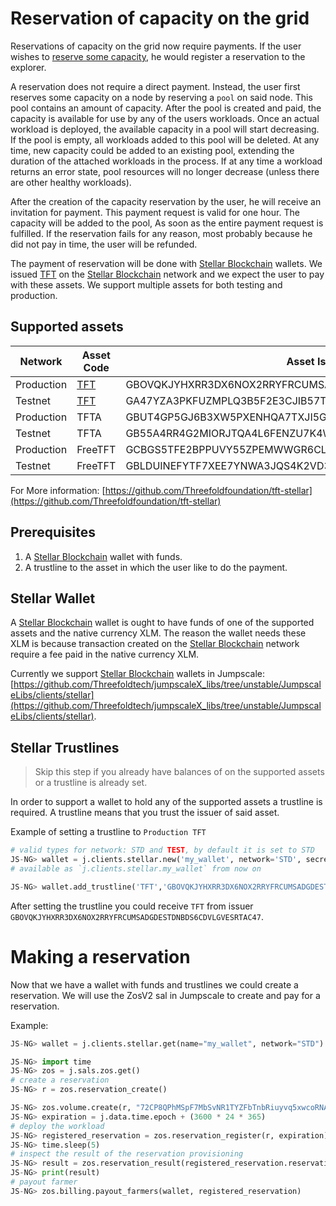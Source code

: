 # Reservation of capacity on the grid

Reservations of capacity on the grid now require payments. If the user wishes to
[reserve some capacity](sdk__capacity_reservation.md), he would register a reservation
to the explorer.

A reservation does not require a direct payment. Instead, the user first reserves
some capacity on a node by reserving a `pool` on said node. This pool contains
an amount of capacity. After the pool is created and paid, the capacity is available
for use by any of the users workloads. Once an actual workload is deployed,
the available capacity in a pool will start decreasing. If the pool is empty,
all workloads added to this pool will be deleted. At any time, new capacity could
be added to an existing pool, extending the duration of the attached workloads
in the process. If at any time a workload returns an error state, pool resources
will no longer decrease (unless there are other healthy workloads).

After the creation of the capacity reservation by the user, he will receive an
invitation for payment. This payment request is valid for one hour. The capacity
will be added to the pool, As soon as the entire payment request is fulfilled.
If the reservation fails for any reason, most probably because he did not pay in
time, the user will be refunded.

The payment of reservation will be done with [Stellar Blockchain](threefold__stellar_blockchain) wallets. We issued [TFT](threefold__threefold_token) on
the [Stellar Blockchain](threefold__stellar_blockchain) network and we expect the user to pay with these assets. We support
multiple assets for both testing and production.

## Supported assets

Network   | Asset Code | Asset Issuer |
| ------------- | ------------- | ------------- |
| Production | [TFT](threefold__threefold_token)   | GBOVQKJYHXRR3DX6NOX2RRYFRCUMSADGDESTDNBDS6CDVLGVESRTAC47 |
| Testnet  | [TFT](threefold__threefold_token)   | GA47YZA3PKFUZMPLQ3B5F2E3CJIB57TGGU7SPCQT2WAEYKN766PWIMB3 |
| Production | TFTA   | GBUT4GP5GJ6B3XW5PXENHQA7TXJI5GOPW3NF4W3ZIW6OOO4ISY6WNLN2 |
| Testnet  | TFTA   | GB55A4RR4G2MIORJTQA4L6FENZU7K4W7ATGY6YOT2CW47M5SZYGYKSCT |
| Production | FreeTFT  | GCBGS5TFE2BPPUVY55ZPEMWWGR6CLQ7T6P46SOFGHXEBJ34MSP6HVEUT |
| Testnet  | FreeTFT  | GBLDUINEFYTF7XEE7YNWA3JQS4K2VD37YU7I2YAE7R5AHZDKQXSS2J6R |

For More information: [https://github.com/Threefoldfoundation/tft-stellar](https://github.com/Threefoldfoundation/tft-stellar)

## Prerequisites

1. A [Stellar Blockchain](threefold__stellar_blockchain) wallet with funds.
2. A trustline to the asset in which the user like to do the payment.

## Stellar Wallet

A [Stellar Blockchain](threefold__stellar_blockchain) wallet is ought to have funds of one of the supported assets and the
native currency XLM. The reason the wallet needs these XLM is because transaction
created on the [Stellar Blockchain](threefold__stellar_blockchain) network require a fee paid in the native currency XLM.

Currently we support [Stellar Blockchain](threefold__stellar_blockchain) wallets in Jumpscale: [https://github.com/Threefoldtech/jumpscaleX_libs/tree/unstable/JumpscaleLibs/clients/stellar](https://github.com/Threefoldtech/jumpscaleX_libs/tree/unstable/JumpscaleLibs/clients/stellar).

## Stellar Trustlines

> Skip this step if you already have balances of on the supported assets or a trustline is already set.

In order to support a wallet to hold any of the supported assets a trustline is required. A trustline means that you trust the issuer of said asset.

Example of setting a trustline to `Production TFT`

```python
# valid types for network: STD and TEST, by default it is set to STD
JS-NG> wallet = j.clients.stellar.new('my_wallet', network='STD', secret='S.....')
# available as `j.clients.stellar.my_wallet` from now on

JS-NG> wallet.add_trustline('TFT','GBOVQKJYHXRR3DX6NOX2RRYFRCUMSADGDESTDNBDS6CDVLGVESRTAC47')
```

After setting the trustline you could receive `TFT` from issuer `GBOVQKJYHXRR3DX6NOX2RRYFRCUMSADGDESTDNBDS6CDVLGVESRTAC47`. 

# Making a reservation

Now that we have a wallet with funds and trustlines we could create a reservation.
We will use the ZosV2 sal in Jumpscale to create and pay for a reservation.

Example: 

```python
JS-NG> wallet = j.clients.stellar.get(name="my_wallet", network="STD")

JS-NG> import time
JS-NG> zos = j.sals.zos.get()
# create a reservation
JS-NG> r = zos.reservation_create()

JS-NG> zos.volume.create(r, "72CP8QPhMSpF7MbSvNR1TYZFbTnbRiuyvq5xwcoRNAib", size=1, type='SSD')
JS-NG> expiration = j.data.time.epoch + (3600 * 24 * 365)
# deploy the workload
JS-NG> registered_reservation = zos.reservation_register(r, expiration)
JS-NG> time.sleep(5)
# inspect the result of the reservation provisioning
JS-NG> result = zos.reservation_result(registered_reservation.reservation_id)
JS-NG> print(result)
# payout farmer
JS-NG> zos.billing.payout_farmers(wallet, registered_reservation)
```